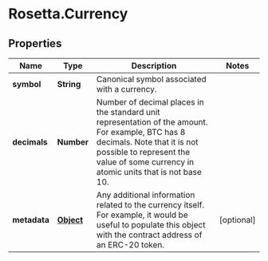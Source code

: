 # Rosetta.Currency

## Properties

Name | Type | Description | Notes
------------ | ------------- | ------------- | -------------
**symbol** | **String** | Canonical symbol associated with a currency. | 
**decimals** | **Number** | Number of decimal places in the standard unit representation of the amount. For example, BTC has 8 decimals. Note that it is not possible to represent the value of some currency in atomic units that is not base 10. | 
**metadata** | [**Object**](.md) | Any additional information related to the currency itself. For example, it would be useful to populate this object with the contract address of an ERC-20 token. | [optional] 



